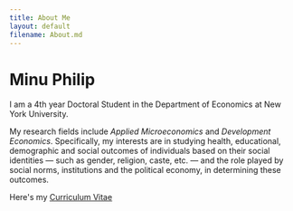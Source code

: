 ```yaml
---
title: About Me
layout: default
filename: About.md
--- 
```


# Minu Philip

I am a 4th year Doctoral Student in the Department of Economics at New York University. 

My research fields include *Applied Microeconomics* and *Development Economics*. Specifically, my interests are in studying health, educational, demographic and social outcomes of individuals based on their social identities &mdash; such as gender, religion, caste, etc. &mdash; and the role played by social norms, institutions and the political economy, in determining these outcomes.

Here's my <a href="Files/CV_Philip.pdf">Curriculum Vitae</a>
